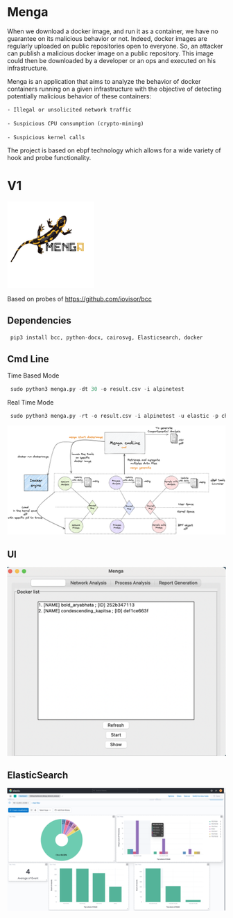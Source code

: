 # Menga

When we download a docker image, and run it as a container, we have no guarantee on its malicious behavior or not. Indeed, docker images are regularly uploaded on public repositories open to everyone. So, an attacker can publish a malicious docker image on a public repository. This image could then be downloaded by a developer or an ops and executed on his infrastructure.


Menga is an application that aims to analyze the behavior of docker containers running on a given infrastructure with the objective of detecting potentially malicious behavior of these containers:

    - Illegal or unsolicited network traffic

    - Suspicious CPU consumption (crypto-mining)

    - Suspicious kernel calls


The project is based on ebpf technology which allows for a wide variety of hook and probe functionality.

# V1

<img alt="Menga logo" src="images/menga.png" width="200">

Based on probes of https://github.com/iovisor/bcc

## Dependencies

```python
 pip3 install bcc, python-docx, cairosvg, Elasticsearch, docker
```

## Cmd Line

Time Based Mode
```python
 sudo python3 menga.py -dt 30 -o result.csv -i alpinetest
```

Real Time Mode

```python
 sudo python3 menga.py -rt -o result.csv -i alpinetest -u elastic -p changeMe -ip localhost -id menga-network
```

![Menga global architecture](images/globalarchitecture.png)


## UI

![Menga ui](images/ui.png)

## ElasticSearch

![Menga kibana dashboard](images/kibana.png)
